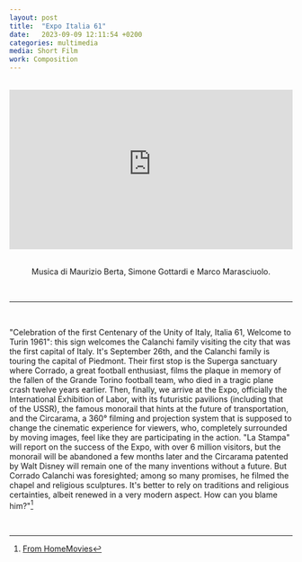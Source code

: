 ```yaml
---
layout: post
title:  "Expo Italia 61"
date:   2023-09-09 12:11:54 +0200
categories: multimedia
media: Short Film
work: Composition
---
```


<br>




<style>
.video-holder {
  position: relative;
  width: 100%;
  height: 0;
  padding-bottom: 56.25%;
  overflow: hidden;
}
.video-holder iframe {
  position: absolute;
  top: 0;
  left: 0;
  width: 100%;
  height: 100%;
}
</style>
<div class="video-holder">
  <iframe width="560"
          height="315" 
          src="https://download-video.akamaized.net/v3-1/playback/0dbbfefe-4227-4e02-8e80-29cb9591a2d2/06ba42a4-8e022380?__token__=st=1712754986~exp=1712769386~acl=%2Fv3-1%2Fplayback%2F0dbbfefe-4227-4e02-8e80-29cb9591a2d2%2F06ba42a4-8e022380%2A~hmac=5007a7c3882efd78fcdfdbf09ec480842e99d3f95e25ca3329d755f9f3e3fb4a&r=dXMtY2VudHJhbDE%3D" 
          frameborder="0" 
          allowfullscreen></iframe>
</div>



<br>

<p align="center">Musica di Maurizio Berta, Simone Gottardi e Marco Marasciuolo.</p>

<br>

----

<br>

"Celebration of the first Centenary of the Unity of Italy, Italia 61, Welcome to Turin 1961": this sign welcomes the Calanchi family visiting the city that was the first capital of Italy. It's September 26th, and the Calanchi family is touring the capital of Piedmont. Their first stop is the Superga sanctuary where Corrado, a great football enthusiast, films the plaque in memory of the fallen of the Grande Torino football team, who died in a tragic plane crash twelve years earlier. Then, finally, we arrive at the Expo, officially the International Exhibition of Labor, with its futuristic pavilions (including that of the USSR), the famous monorail that hints at the future of transportation, and the Circarama, a 360° filming and projection system that is supposed to change the cinematic experience for viewers, who, completely surrounded by moving images, feel like they are participating in the action. "La Stampa" will report on the success of the Expo, with over 6 million visitors, but the monorail will be abandoned a few months later and the Circarama patented by Walt Disney will remain one of the many inventions without a future. But Corrado Calanchi was foresighted; among so many promises, he filmed the chapel and religious sculptures. It's better to rely on traditions and religious certainties, albeit renewed in a very modern aspect. How can you blame him?"[^1]

<br>

[^1]: [From HomeMovies](https://www.homemovies100.it/it/almanac/292_expo-italia-61)






